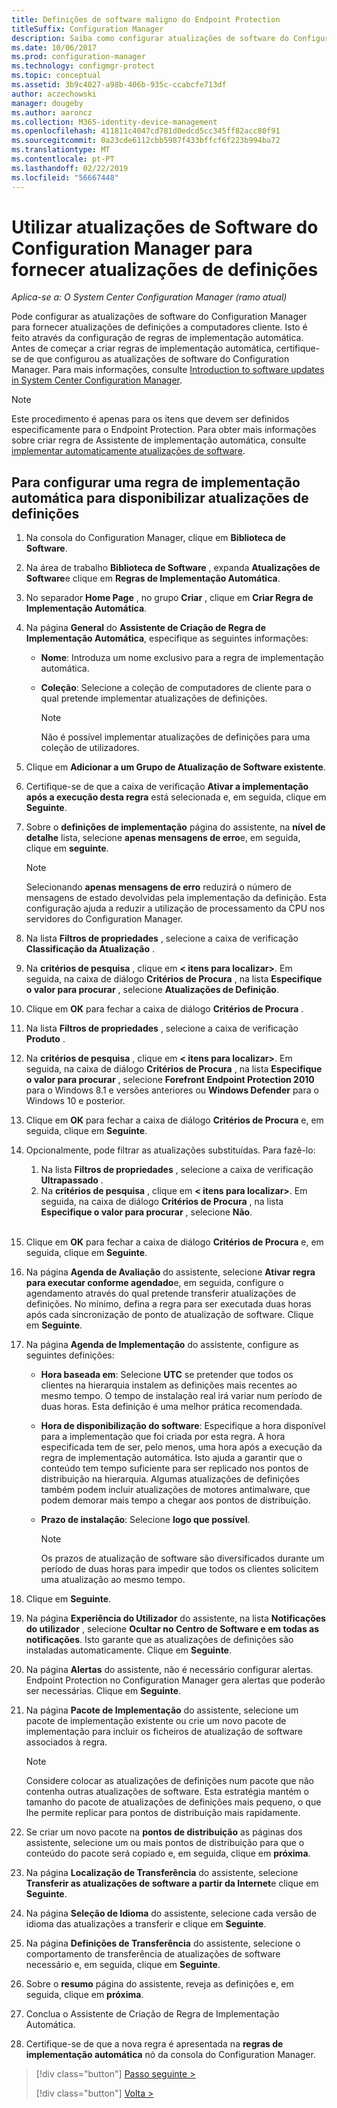 ```yaml
---
title: Definições de software maligno do Endpoint Protection
titleSuffix: Configuration Manager
description: Saiba como configurar atualizações de software do Configuration Manager para fornecer atualizações de definições a computadores cliente.
ms.date: 10/06/2017
ms.prod: configuration-manager
ms.technology: configmgr-protect
ms.topic: conceptual
ms.assetid: 3b9c4027-a98b-406b-935c-ccabcfe713df
author: aczechowski
manager: dougeby
ms.author: aaroncz
ms.collection: M365-identity-device-management
ms.openlocfilehash: 411811c4047cd781d0edcd5cc345ff82acc80f91
ms.sourcegitcommit: 0a23cde6112cbb5987f433bffcf6f223b994ba72
ms.translationtype: MT
ms.contentlocale: pt-PT
ms.lasthandoff: 02/22/2019
ms.locfileid: "56667448"
---
```

#  <a name="using-configuration-manager-software-updates-to-deliver-definition-updates"></a>Utilizar atualizações de Software do Configuration Manager para fornecer atualizações de definições

*Aplica-se a: O System Center Configuration Manager (ramo atual)*


 Pode configurar as atualizações de software do Configuration Manager para fornecer atualizações de definições a computadores cliente. Isto é feito através da configuração de regras de implementação automática. Antes de começar a criar regras de implementação automática, certifique-se de que configurou as atualizações de software do Configuration Manager. Para mais informações, consulte [Introduction to software updates in System Center Configuration Manager](/sccm/sum/understand/software-updates-introduction).

> [!NOTE]
>  Este procedimento é apenas para os itens que devem ser definidos especificamente para o Endpoint Protection. Para obter mais informações sobre criar regra de Assistente de implementação automática, consulte [implementar automaticamente atualizações de software](/sccm/sum/deploy-use/automatically-deploy-software-updates).

## <a name="to-configure-an-automatic-deployment-rule-to-deliver-definition-updates"></a>Para configurar uma regra de implementação automática para disponibilizar atualizações de definições

1. Na consola do Configuration Manager, clique em **Biblioteca de Software**.

2. Na área de trabalho **Biblioteca de Software** , expanda **Atualizações de Software**e clique em **Regras de Implementação Automática**.

3. No separador **Home Page** , no grupo **Criar** , clique em **Criar Regra de Implementação Automática**.

4. Na página **General** do **Assistente de Criação de Regra de Implementação Automática**, especifique as seguintes informações:

   -   **Nome**: Introduza um nome exclusivo para a regra de implementação automática.

   -   **Coleção**: Selecione a coleção de computadores de cliente para o qual pretende implementar atualizações de definições.

       > [!NOTE]
       >  Não é possível implementar atualizações de definições para uma coleção de utilizadores.

5. Clique em **Adicionar a um Grupo de Atualização de Software existente**.

6. Certifique-se de que a caixa de verificação  **Ativar a implementação após a execução desta regra** está selecionada e, em seguida, clique em **Seguinte**.

7. Sobre o **definições de implementação** página do assistente, na **nível de detalhe** lista, selecione **apenas mensagens de erro**e, em seguida, clique em **seguinte**.

   > [!NOTE]
   >  Selecionando **apenas mensagens de erro** reduzirá o número de mensagens de estado devolvidas pela implementação da definição. Esta configuração ajuda a reduzir a utilização de processamento da CPU nos servidores do Configuration Manager.

8. Na lista **Filtros de propriedades** , selecione a caixa de verificação **Classificação da Atualização** .

9. Na **critérios de pesquisa** , clique em **< itens para localizar\>**. Em seguida, na caixa de diálogo **Critérios de Procura** , na lista **Especifique o valor para procurar** , selecione **Atualizações de Definição**.

10. Clique em **OK** para fechar a caixa de diálogo **Critérios de Procura** .

11. Na lista **Filtros de propriedades** , selecione a caixa de verificação **Produto** .

12. Na **critérios de pesquisa** , clique em **< itens para localizar\>**. Em seguida, na caixa de diálogo **Critérios de Procura** , na lista **Especifique o valor para procurar** , selecione **Forefront Endpoint Protection 2010** para o Windows 8.1 e versões anteriores ou **Windows Defender** para o Windows 10 e posterior.

13. Clique em **OK** para fechar a caixa de diálogo **Critérios de Procura** e, em seguida, clique em **Seguinte**.

14. Opcionalmente, pode filtrar as atualizações substituídas.   Para fazê-lo:
    1.  Na lista **Filtros de propriedades** , selecione a caixa de verificação **Ultrapassado** .
    2.  Na **critérios de pesquisa** , clique em **< itens para localizar\>**. Em seguida, na caixa de diálogo **Critérios de Procura** , na lista **Especifique o valor para procurar** , selecione **Não**.  <br><br>

15. Clique em **OK** para fechar a caixa de diálogo **Critérios de Procura** e, em seguida, clique em **Seguinte**.

16. Na página **Agenda de Avaliação** do assistente, selecione **Ativar regra para executar conforme agendado**e, em seguida, configure o agendamento através do qual pretende transferir atualizações de definições. No mínimo, defina a regra para ser executada duas horas após cada sincronização de ponto de atualização de software. Clique em **Seguinte**.

17. Na página **Agenda de Implementação** do assistente, configure as seguintes definições:

    -   **Hora baseada em**: Selecione **UTC** se pretender que todos os clientes na hierarquia instalem as definições mais recentes ao mesmo tempo. O tempo de instalação real irá variar num período de duas horas. Esta definição é uma melhor prática recomendada.

    -   **Hora de disponibilização do software**: Especifique a hora disponível para a implementação que foi criada por esta regra. A hora especificada tem de ser, pelo menos, uma hora após a execução da regra de implementação automática. Isto ajuda a garantir que o conteúdo tem tempo suficiente para ser replicado nos pontos de distribuição na hierarquia. Algumas atualizações de definições também podem incluir atualizações de motores antimalware, que podem demorar mais tempo a chegar aos pontos de distribuição.

    -   **Prazo de instalação**: Selecione **logo que possível**.

        > [!NOTE]
        >  Os prazos de atualização de software são diversificados durante um período de duas horas para impedir que todos os clientes solicitem uma atualização ao mesmo tempo.

18. Clique em **Seguinte**.

19. Na página **Experiência do Utilizador** do assistente, na lista **Notificações do utilizador** , selecione **Ocultar no Centro de Software e em todas as notificações**.   Isto garante que as atualizações de definições são instaladas automaticamente. Clique em **Seguinte**.

20. Na página **Alertas** do assistente, não é necessário configurar alertas. Endpoint Protection no Configuration Manager gera alertas que poderão ser necessárias. Clique em **Seguinte**.

21. Na página **Pacote de Implementação** do assistente, selecione um pacote de implementação existente ou crie um novo pacote de implementação para incluir os ficheiros de atualização de software associados à regra.

    > [!NOTE]
    >  Considere colocar as atualizações de definições num pacote que não contenha outras atualizações de software. Esta estratégia mantém o tamanho do pacote de atualizações de definições mais pequeno, o que lhe permite replicar para pontos de distribuição mais rapidamente.

22. Se criar um novo pacote na **pontos de distribuição** as páginas dos assistente, selecione um ou mais pontos de distribuição para que o conteúdo do pacote será copiado e, em seguida, clique em **próxima**.

23. Na página **Localização de Transferência** do assistente, selecione **Transferir as atualizações de software a partir da Internet**e clique em **Seguinte**.

24. Na página **Seleção de Idioma** do assistente, selecione cada versão de idioma das atualizações a transferir e clique em **Seguinte**.

25. Na página **Definições de Transferência** do assistente, selecione o comportamento de transferência de atualizações de software necessário e, em seguida, clique em **Seguinte**.

26. Sobre o **resumo** página do assistente, reveja as definições e, em seguida, clique em **próxima**.

26. Conclua o Assistente de Criação de Regra de Implementação Automática.

27. Certifique-se de que a nova regra é apresentada na **regras de implementação automática** nó da consola do Configuration Manager.


> [!div class="button"]
> [Passo seguinte >](endpoint-antimalware-policies.md)
> 
> [!div class="button"]
> [Volta >](endpoint-configure-alerts.md)
